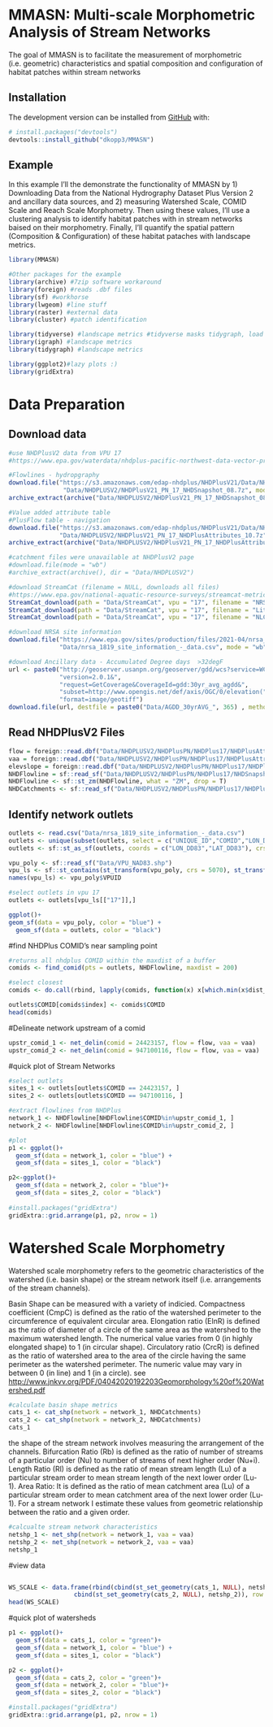 
<!-- README.md is generated from README.Rmd. Please edit that file -->

# MMASN: Multi-scale Morphometric Analysis of Stream Networks

<!-- badges: start -->

<!-- badges: end -->

The goal of MMASN is to facilitate the measurement of morphometric
(i.e. geometric) characteristics and spatial composition and
configuration of habitat patches within stream networks

## Installation

The development version can be installed from
[GitHub](https://github.com/) with:

``` r
# install.packages("devtools")
devtools::install_github("dkopp3/MMASN")
```

## Example

In this example I’ll the demonstrate the functionality of MMASN by 1)
Downloading Data from the National Hydrography Dataset Plus Version 2
and ancillary data sources, and 2) measuring Watershed Scale, COMID
Scale and Reach Scale Morphometry. Then using these values, I’ll use a
clustering analysis to identify habitat patches with in stream networks
baised on their morphometry. Finally, I’ll quantify the spatial pattern
(Composition & Configuration) of these habitat pataches with landscape
metrics.

``` r
library(MMASN)
```

``` r
#Other packages for the example
library(archive) #7zip software workaround 
library(foreign) #reads .dbf files
library(sf) #workhorse
library(lwgeom) #line stuff 
library(raster) #external data
library(cluster) #patch identification 

library(tidyverse) #landscape metrics #tidyverse masks tidygraph, load first 
library(igraph) #landscape metrics
library(tidygraph) #landscape metrics

library(ggplot2)#lazy plots :) 
library(gridExtra)
```

# Data Preparation

## Download data

``` r
#use NHDPlusV2 data from VPU 17 
#https://www.epa.gov/waterdata/nhdplus-pacific-northwest-data-vector-processing-unit-17

#Flowlines - hydropgraphy 
download.file("https://s3.amazonaws.com/edap-nhdplus/NHDPlusV21/Data/NHDPlusPN/NHDPlusV21_PN_17_NHDSnapshot_08.7z",
               "Data/NHDPLUSV2/NHDPlusV21_PN_17_NHDSnapshot_08.7z", mode = "wb")
archive_extract(archive("Data/NHDPLUSV2/NHDPlusV21_PN_17_NHDSnapshot_08.7z"), dir = "Data/NHDPLUSV2")

#Value added attribute table 
#PlusFlow table - navigation
download.file("https://s3.amazonaws.com/edap-nhdplus/NHDPlusV21/Data/NHDPlusPN/NHDPlusV21_PN_17_NHDPlusAttributes_10.7z",
              "Data/NHDPLUSV2/NHDPlusV21_PN_17_NHDPlusAttributes_10.7z", mode = "wb")
archive_extract(archive("Data/NHDPLUSV2/NHDPlusV21_PN_17_NHDPlusAttributes_10.7z"), dir = "Data/NHDPLUSV2")

#catchment files were unavailable at NHDPlusV2 page
#download.file(mode = "wb")
#archive_extract(archive(), dir = "Data/NHDPLUSV2")

#download StreamCat (filename = NULL, downloads all files)
#https://www.epa.gov/national-aquatic-resource-surveys/streamcat-metrics-and-definitions
StreamCat_download(path = "Data/StreamCat", vpu = "17", filename = "NRSA_PredictedBioCondition")
StreamCat_download(path = "Data/StreamCat", vpu = "17", filename = "Lithology")
StreamCat_download(path = "Data/StreamCat", vpu = "17", filename = "NLCD2006RipBuf100_Region")

#download NRSA site information 
download.file("https://www.epa.gov/sites/production/files/2021-04/nrsa_1819_site_information_-_data.csv",
              "Data/nrsa_1819_site_information_-_data.csv", mode = "wb")

#download Ancillary data - Accumulated Degree days  >32degF
url <- paste0("http://geoserver.usanpn.org/geoserver/gdd/wcs?service=WCS&",
              "version=2.0.1&",
              "request=GetCoverage&CoverageId=gdd:30yr_avg_agdd&",
              "subset=http://www.opengis.net/def/axis/OGC/0/elevation(", 365,")&",
              "format=image/geotiff")
download.file(url, destfile = paste0("Data/AGDD_30yrAVG_", 365) , method = "libcurl", mode = "wb")
```

## Read NHDPlusV2 Files

``` r
flow = foreign::read.dbf("Data/NHDPLUSV2/NHDPlusPN/NHDPlus17/NHDPlusAttributes/PlusFlow.dbf")
vaa = foreign::read.dbf("Data/NHDPLUSV2/NHDPlusPN/NHDPlus17/NHDPlusAttributes/PlusFlowlineVAA.dbf")
elevslope = foreign::read.dbf("Data/NHDPLUSV2/NHDPlusPN/NHDPlus17/NHDPlusAttributes/elevslope.dbf")
NHDFlowline = sf::read_sf("Data/NHDPLUSV2/NHDPlusPN/NHDPlus17/NHDSnapshot/Hydrography/NHDFlowline.shp")
NHDFlowline <- sf::st_zm(NHDFlowline, what = "ZM", drop = T)
NHDCatchments <- sf::read_sf("Data/NHDPLUSV2/NHDPlusPN/NHDPlus17/NHDPlusCatchment/Catchment.shp")
```

## Identify network outlets

``` r
outlets <- read.csv("Data/nrsa_1819_site_information_-_data.csv")
outlets <- unique(subset(outlets, select = c("UNIQUE_ID","COMID","LON_DD83","LAT_DD83")))
outlets <- sf::st_as_sf(outlets, coords = c("LON_DD83","LAT_DD83"), crs = 4269)

vpu_poly <- sf::read_sf("Data/VPU_NAD83.shp")
vpu_ls <- sf::st_contains(st_transform(vpu_poly, crs = 5070), st_transform(outlets, crs = 5070))
names(vpu_ls) <- vpu_poly$VPUID

#select outlets in vpu 17
outlets <- outlets[vpu_ls[["17"]],]

ggplot()+
geom_sf(data = vpu_poly, color = "blue") +
  geom_sf(data = outlets, color = "black")
```

\#find NHDPlus COMID’s near sampling point

``` r
#returns all nhdplus COMID within the maxdist of a buffer
comids <- find_comid(pts = outlets, NHDFlowline, maxdist = 200)

#select closest
comids <- do.call(rbind, lapply(comids, function(x) x[which.min(x$dist_m), ]))

outlets$COMID[comids$index] <- comids$COMID
head(comids)
```

\#Delineate network upstream of a comid

``` r
upstr_comid_1 <- net_delin(comid = 24423157, flow = flow, vaa = vaa)
upstr_comid_2 <- net_delin(comid = 947100116, flow = flow, vaa = vaa)
```

\#quick plot of Stream Networks

``` r
#select outlets
sites_1 <- outlets[outlets$COMID == 24423157, ] 
sites_2 <- outlets[outlets$COMID == 947100116, ] 

#extract flowlines from NHDPlus
network_1 <- NHDFlowline[NHDFlowline$COMID%in%upstr_comid_1, ]
network_2 <- NHDFlowline[NHDFlowline$COMID%in%upstr_comid_2, ]

#plot
p1 <- ggplot()+
  geom_sf(data = network_1, color = "blue") +
  geom_sf(data = sites_1, color = "black")

p2<-ggplot()+
  geom_sf(data = network_2, color = "blue")+
  geom_sf(data = sites_2, color = "black")
  
#install.packages("gridExtra")
gridExtra::grid.arrange(p1, p2, nrow = 1)
```

# Watershed Scale Morphometry

Watershed scale morphometry refers to the geometric characteristics of
the watershed (i.e. basin shape) or the stream network itself
(i.e. arrangements of the stream channels).

Basin Shape can be measured with a variety of indicied. Compactness
coefficient (CmpC) is defined as the ratio of the watershed perimeter to
the circumference of equivalent circular area. Elongation ratio (ElnR)
is defined as the ratio of diameter of a circle of the same area as the
watershed to the maximum watershed length. The numerical value varies
from 0 (in highly elongated shape) to 1 (in circular shape). Circulatory
ratio (CrcR) is defined as the ratio of watershed area to the area of
the circle having the same perimeter as the watershed perimeter. The
numeric value may vary in between 0 (in line) and 1 (in a circle). see
<http://www.jnkvv.org/PDF/04042020192203Geomorphology%20of%20Watershed.pdf>

``` r
#calculate basin shape metrics
cats_1 <- cat_shp(network = network_1, NHDCatchments)
cats_2 <- cat_shp(network = network_2, NHDCatchments)
cats_1
```

the shape of the stream network involves measuring the arrangement of
the channels. Bifurcation Ratio (Rb) is defined as the ratio of number
of streams of a particular order (Nu) to number of streams of next
higher order (Nu+i). Length Ratio (Rl) is defined as the ratio of mean
stream length (Lu) of a particular stream order to mean stream length of
the next lower order (Lu-1). Area Ratio: It is defined as the ratio of
mean catchment area (Lu) of a particular stream order to mean catchment
area of the next lower order (Lu-1). For a stream network I estimate
these values from geometric relationship between the ratio and a given
order.

``` r
#calcualte stream network characteristics
netshp_1 <- net_shp(network = network_1, vaa = vaa)
netshp_2 <- net_shp(network = network_2, vaa = vaa)
netshp_1
```

\#view data

``` r

WS_SCALE <- data.frame(rbind(cbind(st_set_geometry(cats_1, NULL), netshp_1),
                  cbind(st_set_geometry(cats_2, NULL), netshp_2)), row.names = NULL)
head(WS_SCALE)
```

\#quick plot of watersheds

``` r
p1 <- ggplot()+
  geom_sf(data = cats_1, color = "green")+
  geom_sf(data = network_1, color = "blue") +
  geom_sf(data = sites_1, color = "black")

p2 <- ggplot()+
  geom_sf(data = cats_2, color = "green")+
  geom_sf(data = network_2, color = "blue")+
  geom_sf(data = sites_2, color = "black")

#install.packages("gridExtra")
gridExtra::grid.arrange(p1, p2, nrow = 1)
```
